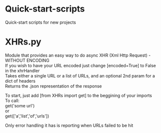 # Quick-start-scripts
Quick-start scripts for new projects

# XHRs.py
Module that provides an easy way to do async XHR (Xml Http Request) - WITHOUT ENCODING  
If you wish to have your URL encoded just change [encoded=True] to False in the xhrHandler  
Takes either a single URL or a list of URLs, and an optional 2nd param for a dict of headers  
Returns the .json representation of the response  

To start, just add [from XHRs import get] to the beggining of your imports  
To call:  
get('some url')   
or  
get(['a','list','of','urls'])  
  
Only error handling it has is reporting when URLs failed to be hit  
  
